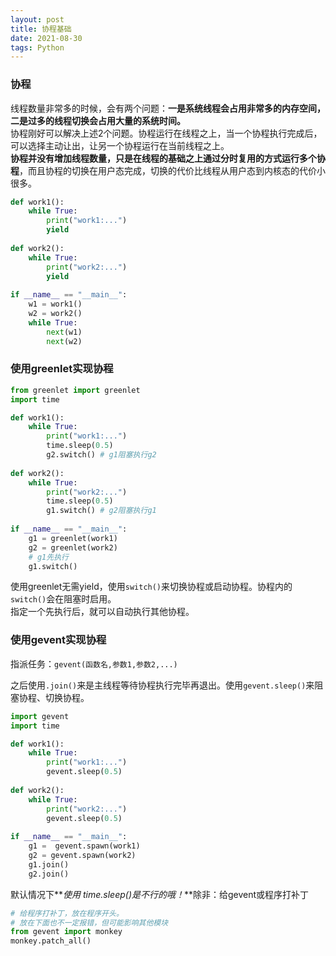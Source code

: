 ```yaml
---
layout: post
title: 协程基础
date: 2021-08-30
tags: Python
---
```


### 协程

线程数量非常多的时候，会有两个问题：**一是系统线程会占用非常多的内存空间，二是过多的线程切换会占用大量的系统时间。**  
协程刚好可以解决上述2个问题。协程运行在线程之上，当一个协程执行完成后，可以选择主动让出，让另一个协程运行在当前线程之上。  
**协程并没有增加线程数量，只是在线程的基础之上通过分时复用的方式运行多个协程**，而且协程的切换在用户态完成，切换的代价比线程从用户态到内核态的代价小很多。

~~~python
def work1():
    while True:
        print("work1:...")
        yield
        
def work2():
    while True:
        print("work2:...")
        yield
        
if __name__ == "__main__":
    w1 = work1()
    w2 = work2()
    while True:
        next(w1)
        next(w2)
~~~

### 使用**greenlet**实现协程

 ~~~python
 from greenlet import greenlet
 import time
 
 def work1():
     while True:
         print("work1:...")
         time.sleep(0.5)
         g2.switch() # g1阻塞执行g2
         
 def work2():
     while True:
         print("work2:...")
         time.sleep(0.5)
         g1.switch() # g2阻塞执行g1
         
 if __name__ == "__main__":
     g1 = greenlet(work1)
     g2 = greenlet(work2)
     # g1先执行
     g1.switch()
 ~~~

使用greenlet无需yield，使用`switch()`来切换协程或启动协程。协程内的`switch()`会在阻塞时启用。  
指定一个先执行后，就可以自动执行其他协程。

### 使用**gevent**实现协程

指派任务：`gevent(函数名,参数1,参数2,...)`

之后使用`.join()`来是主线程等待协程执行完毕再退出。使用`gevent.sleep()`来阻塞协程、切换协程。

~~~python
import gevent
import time

def work1():
    while True:
        print("work1:...")
        gevent.sleep(0.5)
              
def work2():
    while True:
        print("work2:...")
        gevent.sleep(0.5)
        
if __name__ == "__main__":
    g1 =  gevent.spawn(work1)
    g2 = gevent.spawn(work2)
    g1.join()
    g2.join()
~~~

默认情况下**_使用 time.sleep()是不行的哦！_**除非：给gevent或程序打补丁

~~~python
# 给程序打补丁，放在程序开头。
# 放在下面也不一定报错，但可能影响其他模块
from gevent import monkey
monkey.patch_all()
~~~



